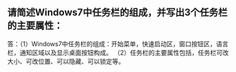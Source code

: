 ## 请简述Windows7中任务栏的组成，并写出3个任务栏的主要属性：
答：（1）Windows7中任务栏的组成：开始菜单，快速启动区，窗口按钮区，语言栏，通知区域以及显示桌面按钮构成。
（2）任务栏的主要属性包括，任务栏可改大小、可改位置、可以隐藏、可以锁定等。